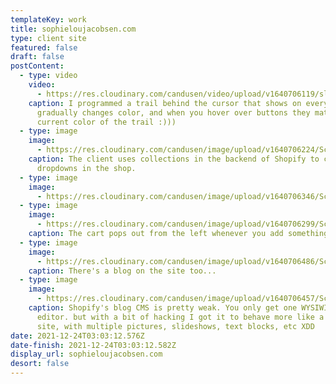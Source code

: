 ```yaml
---
templateKey: work
title: sophieloujacobsen.com
type: client site
featured: false
draft: false
postContent:
  - type: video
    video:
      - https://res.cloudinary.com/candusen/video/upload/v1640706119/slj-scroll_g9acro.mp4
    caption: I programmed a trail behind the cursor that shows on every page. It
      gradually changes color, and when you hover over buttons they match the
      current color of the trail :)))
  - type: image
    image:
      - https://res.cloudinary.com/candusen/image/upload/v1640706224/Screen_Shot_2021-12-28_at_10.38.18_AM_tmlnbz.png
    caption: The client uses collections in the backend of Shopify to control the
      dropdowns in the shop.
  - type: image
    image:
      - https://res.cloudinary.com/candusen/image/upload/v1640706346/Screen_Shot_2021-12-28_at_10.39.15_AM_ogvukw.png
  - type: image
    image:
      - https://res.cloudinary.com/candusen/image/upload/v1640706299/Screen_Shot_2021-12-28_at_10.40.18_AM_bbjo4u.png
    caption: The cart pops out from the left whenever you add something.
  - type: image
    image:
      - https://res.cloudinary.com/candusen/image/upload/v1640706486/Screen_Shot_2021-12-28_at_10.40.53_AM_hfwirk.png
    caption: There's a blog on the site too...
  - type: image
    image:
      - https://res.cloudinary.com/candusen/image/upload/v1640706457/Screen_Shot_2021-12-28_at_10.47.33_AM_phooft.png
    caption: Shopify's blog CMS is pretty weak. You only get one WYSIWIG text
      editor. but with a bit of hacking I got it to behave more like a wordpress
      site, with multiple pictures, slideshows, text blocks, etc XDD
date: 2021-12-24T03:03:12.576Z
date-finish: 2021-12-24T03:03:12.582Z
display_url: sophieloujacobsen.com
desort: false
---
```

